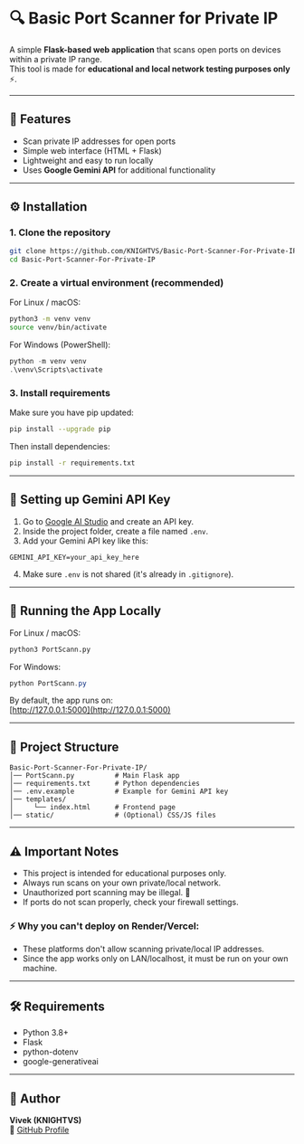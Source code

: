 # 🔍 Basic Port Scanner for Private IP

A simple **Flask-based web application** that scans open ports on devices within a private IP range.  
This tool is made for **educational and local network testing purposes only** ⚡.

---

## 📌 Features

- Scan private IP addresses for open ports
- Simple web interface (HTML + Flask)
- Lightweight and easy to run locally
- Uses **Google Gemini API** for additional functionality

---

## ⚙️ Installation

### 1. Clone the repository

```bash
git clone https://github.com/KNIGHTVS/Basic-Port-Scanner-For-Private-IP.git
cd Basic-Port-Scanner-For-Private-IP
```

### 2. Create a virtual environment (recommended)

For Linux / macOS:
```bash
python3 -m venv venv
source venv/bin/activate
```

For Windows (PowerShell):
```powershell
python -m venv venv
.\venv\Scripts\activate
```

### 3. Install requirements

Make sure you have pip updated:
```bash
pip install --upgrade pip
```

Then install dependencies:
```bash
pip install -r requirements.txt
```

---

## 🔑 Setting up Gemini API Key

1. Go to [Google AI Studio](https://aistudio.google.com/app/apikey) and create an API key.
2. Inside the project folder, create a file named `.env`.
3. Add your Gemini API key like this:

```
GEMINI_API_KEY=your_api_key_here
```

4. Make sure `.env` is not shared (it's already in `.gitignore`).

---

## 🚀 Running the App Locally

For Linux / macOS:
```bash
python3 PortScann.py
```

For Windows:
```powershell
python PortScann.py
```

By default, the app runs on:  
[http://127.0.0.1:5000](http://127.0.0.1:5000)

---

## 📂 Project Structure

```
Basic-Port-Scanner-For-Private-IP/
│── PortScann.py          # Main Flask app
│── requirements.txt      # Python dependencies
│── .env.example          # Example for Gemini API key
│── templates/
│     └── index.html      # Frontend page
│── static/               # (Optional) CSS/JS files
```

---

## ⚠️ Important Notes

- This project is intended for educational purposes only.
- Always run scans on your own private/local network.
- Unauthorized port scanning may be illegal. 🚨
- If ports do not scan properly, check your firewall settings.

### ⚡ Why you can't deploy on Render/Vercel:
- These platforms don't allow scanning private/local IP addresses.
- Since the app works only on LAN/localhost, it must be run on your own machine.

---

## 🛠️ Requirements

- Python 3.8+
- Flask
- python-dotenv
- google-generativeai

---

## 👤 Author

**Vivek (KNIGHTVS)**  
📌 [GitHub Profile](https://github.com/KNIGHTVS)